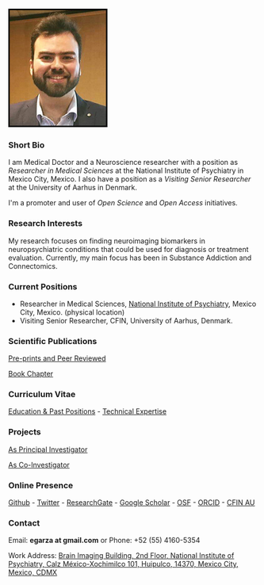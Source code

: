 ![Eduardo Garza](ed_2016_3.jpg)

### Short Bio
I am Medical Doctor and a Neuroscience researcher with a position as *Researcher in Medical Sciences* at the National Institute of Psychiatry in Mexico City, Mexico. I also have a position as a *Visiting Senior Researcher* at the University of Aarhus in Denmark. 

I'm a promoter and user of *Open Science* and *Open Access* initiatives.

### Research Interests
My research focuses on finding neuroimaging biomarkers in neuropsychiatric conditions that could be used for diagnosis or treatment evaluation. Currently, my main focus has been in Substance Addiction and Connectomics. 

### Current Positions
* Researcher in Medical Sciences, [National Institute of Psychiatry](http://www.inprf.gob.mx), Mexico City, Mexico. (physical location)
* Visiting Senior Researcher, CFIN, University of Aarhus, Denmark.

### Scientific Publications
[Pre-prints and Peer Reviewed](pub.md)

[Book Chapter](book.md)

### Curriculum Vitae
[Education & Past Positions](pos.md) - [Technical Expertise](exp.md)

### Projects
[As Principal Investigator](proj1.md)

[As Co-Investigator](proj2.md)

### Online Presence
[Github](https://github.com/egarza) - [Twitter](https://twitter.com/egarzav) - [ResearchGate](https://www.researchgate.net/profile/Eduardo_Garza_Villarreal) - [Google Scholar](https://scholar.google.dk/citations?user=bX502bUAAAAJ&hl=en) - [OSF](https://osf.io/uc6aj/) - [ORCID](https://orcid.org/0000-0003-1381-8648) - [CFIN AU](http://pure.au.dk/portal/en/eduardoa@cfin.au.dk)

### Contact
Email: **egarza at gmail.com**	or Phone: +52 (55) 4160-5354

Work Address: [Brain Imaging Building, 2nd Floor, National Institute of Psychiatry, Calz México-Xochimilco 101, Huipulco, 14370, Mexico City, Mexico, CDMX](https://goo.gl/maps/2Qy6nTGp6kw) 
